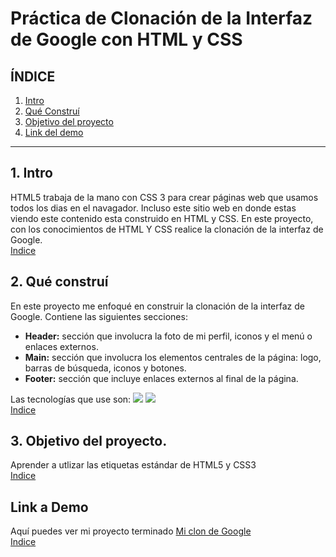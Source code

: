# Práctica de Clonación  de la Interfaz de Google con HTML y CSS
<a name="indice"></a> 
## **ÍNDICE**

1. [Intro](#item1)
2. [Qué Construí](#item2)
3. [Objetivo del proyecto](#item3)
4. [Link del demo](#item4)

****
<a name="item1"></a>
## 1. Intro

HTML5 trabaja de la mano con CSS 3 para crear páginas web que usamos todos los dias en el navagador. Incluso este sitio web en donde estas viendo este contenido esta construido en HTML y CSS. En este proyecto, con los conocimientos de HTML Y CSS realice la clonación de la interfaz de Google.
<br>[Indice](#indice) 

<a name="item2"></a>
## 2. Qué construí
En este proyecto me enfoqué en construir la clonación de la interfaz de Google. Contiene las siguientes secciones:
* **Header:** sección que involucra la foto de mi perfil, iconos y el menú o enlaces externos.
* **Main:** sección que involucra los elementos centrales de la página: logo, barras de búsqueda, iconos y botones.
* **Footer:** sección que incluye enlaces externos al final de la página.

Las tecnologías que use son:
<img src="https://img.shields.io/badge/HTML5-E34F26?style=for-the-badge&logo=html5&logoColor=white" />
<img src="https://img.shields.io/badge/CSS3-1572B6?style=for-the-badge&logo=css3&logoColor=white" />
<br>
[Indice](#indice) 



<a name="item3"></a>
## 3. Objetivo del proyecto.
Aprender a utlizar las etiquetas estándar de HTML5 y CSS3
<br> [Indice](#indice) 

<a name="item4"></a>
## Link a Demo
Aquí puedes ver mi proyecto terminado [Mi clon de Google](https://googleclone-gi1rhtxyp-anafera23.vercel.app/ "_blank")
<br> [Indice](#indice) 
